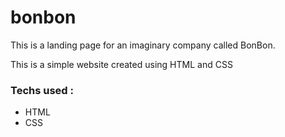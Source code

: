 # bonbon


<p>This is a landing page for an imaginary company called BonBon.</p>
<p>This is a simple website created using HTML and CSS</p>

<h3>Techs used : </h3>
<ul>
    <li>HTML</li>
    <li>CSS</li>
</ul>
